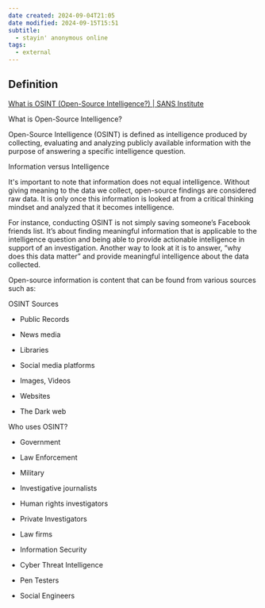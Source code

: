 ```yaml
---
date created: 2024-09-04T21:05
date modified: 2024-09-15T15:51
subtitle:
  - stayin' anonymous online
tags:
  - external
---
```


## Definition

[What is OSINT (Open-Source Intelligence?) | SANS Institute](https://www.sans.org/blog/what-is-open-source-intelligence/) 

What is Open-Source Intelligence?

Open-Source Intelligence (OSINT) is defined as intelligence produced by collecting, evaluating and analyzing publicly available information with the purpose of answering a specific intelligence question.

Information versus Intelligence

It's important to note that information does not equal intelligence. Without giving meaning to the data we collect, open-source findings are considered raw data. It is only once this information is looked at from a critical thinking mindset and analyzed that it becomes intelligence.

For instance, conducting OSINT is not simply saving someone’s Facebook friends list. It’s about finding meaningful information that is applicable to the intelligence question and being able to provide actionable intelligence in support of an investigation. Another way to look at it is to answer, “why does this data matter” and provide meaningful intelligence about the data collected.

Open-source information is content that can be found from various sources such as:

OSINT Sources

- Public Records

- News media

- Libraries

- Social media platforms

- Images, Videos

- Websites

- The Dark web

Who uses OSINT?

- Government

- Law Enforcement

- Military

- Investigative journalists

- Human rights investigators

- Private Investigators

- Law firms

- Information Security

- Cyber Threat Intelligence

- Pen Testers

- Social Engineers
